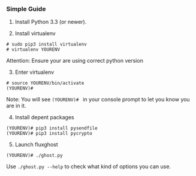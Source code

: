 
### Simple Guide ###

1. Install Python 3.3 (or newer).

2. Install virtualenv
```
# sudo pip3 install virtualenv
# virtualenv YOURENV
```

Attention: Ensure your are using correct python version

3. Enter virtualenv
```
# source YOURENV/bin/activate
(YOURENV)#
```

Note: You will see `(YOURENV)# ` in your console prompt to let you know you are in it.

4. Install depent packages

```
(YOURENV)# pip3 install pysendfile
(YOURENV)# pip3 install pycrypto
```

5. Launch fluxghost
```
(YOURENV)# ./ghost.py
```

Use `./ghost.py --help` to check what kind of options you can use.
